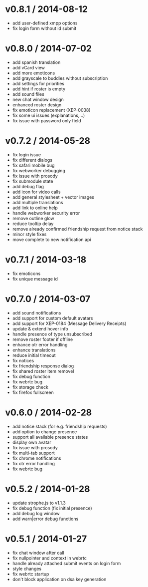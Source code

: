v0.8.1 / 2014-08-12
===
- add user-defined xmpp options
- fix login form without id submit

v0.8.0 / 2014-07-02
===
- add spanish translation
- add vCard view
- add more emoticons
- add grayscale to buddies without subscription
- add settings for priorities
- add hint if roster is empty
- add sound files
- new chat window design
- enhanced roster design
- fix emoticon replacement (XEP-0038)
- fix some ui issues (explanations,...)
- fix issue with password only field

v0.7.2 / 2014-05-28
===
- fix login issue
- fix different dialogs
- fix safari mobile bug
- fix webworker debugging
- fix issue with prosody
- fix submodule state
- add debug flag
- add icon for video calls
- add general stylesheet + vector images
- add multiple translations
- add link to online help
- handle webworker security error
- remove outline glow
- reduce tooltip delay
- remove already confirmed friendship request from notice stack
- minor style fixes
- move complete to new notification api


v0.7.1 / 2014-03-18
===
- fix emoticons
- fix unique message id

v0.7.0 / 2014-03-07
===
- add sound notifications
- add support for custom default avatars
- add support for XEP-0184 (Message Delivery Receipts)
- update & extend hover info
- handle presence of type unsubscribed
- remove roster footer if offline
- enhance otr error handling
- enhance translations
- reduce initial timeout
- fix notices
- fix friendship response dialog
- fix shared roster item removel
- fix debug function
- fix webrtc bug
- fix storage check
- fix firefox fullscreen

v0.6.0 / 2014-02-28
===
- add notice stack (for e.g. friendship requests)
- add option to change presence
- support all available presence states
- display own avatar
- fix issue with prosody
- fix multi-tab support
- fix chrome notifications
- fix otr error handling
- fix webrtc bug

v0.5.2 / 2014-01-28
===
- update strophe.js to v1.1.3
- fix debug function (fix initial presence)
- add debug log window
- add warn|error debug functions

v0.5.1 / 2014-01-27
===
- fix chat window after call
- fix nullpointer and context in webrtc
- handle already attached submit events on login form
- style changes
- fix webrtc startup
- don't block application on dsa key generation
